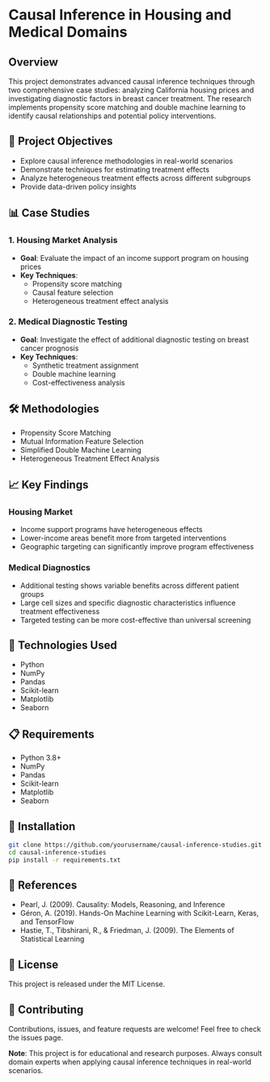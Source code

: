 # Causal Inference in Housing and Medical Domains

## Overview

This project demonstrates advanced causal inference techniques through two comprehensive case studies: analyzing California housing prices and investigating diagnostic factors in breast cancer treatment. The research implements propensity score matching and double machine learning to identify causal relationships and potential policy interventions.

## 🎯 Project Objectives

- Explore causal inference methodologies in real-world scenarios
- Demonstrate techniques for estimating treatment effects
- Analyze heterogeneous treatment effects across different subgroups
- Provide data-driven policy insights

## 📊 Case Studies

### 1. Housing Market Analysis
- **Goal**: Evaluate the impact of an income support program on housing prices
- **Key Techniques**: 
  - Propensity score matching
  - Causal feature selection
  - Heterogeneous treatment effect analysis

### 2. Medical Diagnostic Testing
- **Goal**: Investigate the effect of additional diagnostic testing on breast cancer prognosis
- **Key Techniques**:
  - Synthetic treatment assignment
  - Double machine learning
  - Cost-effectiveness analysis

## 🛠 Methodologies

- Propensity Score Matching
- Mutual Information Feature Selection
- Simplified Double Machine Learning
- Heterogeneous Treatment Effect Analysis

## 📈 Key Findings

### Housing Market
- Income support programs have heterogeneous effects
- Lower-income areas benefit more from targeted interventions
- Geographic targeting can significantly improve program effectiveness

### Medical Diagnostics
- Additional testing shows variable benefits across different patient groups
- Large cell sizes and specific diagnostic characteristics influence treatment effectiveness
- Targeted testing can be more cost-effective than universal screening

## 🧰 Technologies Used

- Python
- NumPy
- Pandas
- Scikit-learn
- Matplotlib
- Seaborn

## 📋 Requirements

- Python 3.8+
- NumPy
- Pandas
- Scikit-learn
- Matplotlib
- Seaborn

## 🚀 Installation

```bash
git clone https://github.com/yourusername/causal-inference-studies.git
cd causal-inference-studies
pip install -r requirements.txt
```

## 📜 References

- Pearl, J. (2009). Causality: Models, Reasoning, and Inference
- Géron, A. (2019). Hands-On Machine Learning with Scikit-Learn, Keras, and TensorFlow
- Hastie, T., Tibshirani, R., & Friedman, J. (2009). The Elements of Statistical Learning

## 📄 License

This project is released under the MIT License.

## 🤝 Contributing

Contributions, issues, and feature requests are welcome! Feel free to check the issues page.

**Note**: This project is for educational and research purposes. Always consult domain experts when applying causal inference techniques in real-world scenarios.
